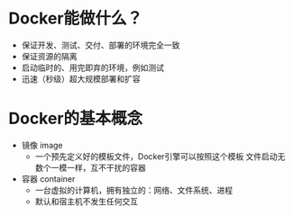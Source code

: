# Docker能做什么？
- 保证开发、测试、交付、部署的环境完全⼀致
- 保证资源的隔离
- 启动临时的、⽤完即弃的环境，例如测试
- 迅速（秒级）超⼤规模部署和扩容

# Docker的基本概念
- 镜像 image
  - ⼀个预先定义好的模板⽂件，Docker引擎可以按照这个模板 ⽂件启动⽆数个⼀模⼀样，互不⼲扰的容器
- 容器 container
  - ⼀台虚拟的计算机，拥有独⽴的：⽹络、⽂件系统、进程
  - 默认和宿主机不发⽣任何交互